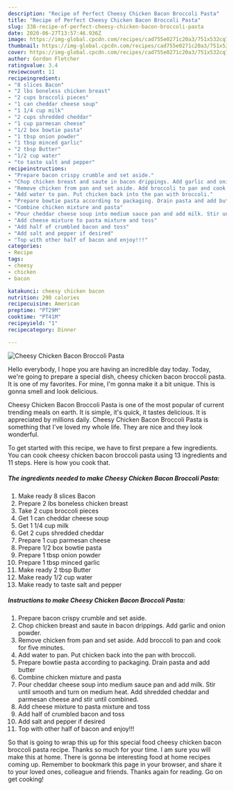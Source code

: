 ```yaml
---
description: "Recipe of Perfect Cheesy Chicken Bacon Broccoli Pasta"
title: "Recipe of Perfect Cheesy Chicken Bacon Broccoli Pasta"
slug: 338-recipe-of-perfect-cheesy-chicken-bacon-broccoli-pasta
date: 2020-06-27T13:57:46.936Z
image: https://img-global.cpcdn.com/recipes/cad755e0271c20a3/751x532cq70/cheesy-chicken-bacon-broccoli-pasta-recipe-main-photo.jpg
thumbnail: https://img-global.cpcdn.com/recipes/cad755e0271c20a3/751x532cq70/cheesy-chicken-bacon-broccoli-pasta-recipe-main-photo.jpg
cover: https://img-global.cpcdn.com/recipes/cad755e0271c20a3/751x532cq70/cheesy-chicken-bacon-broccoli-pasta-recipe-main-photo.jpg
author: Gordon Fletcher
ratingvalue: 3.4
reviewcount: 11
recipeingredient:
- "8 slices Bacon"
- "2 lbs boneless chicken breast"
- "2 cups broccoli pieces"
- "1 can cheddar cheese soup"
- "1 1/4 cup milk"
- "2 cups shredded cheddar"
- "1 cup parmesan cheese"
- "1/2 box bowtie pasta"
- "1 tbsp onion powder"
- "1 tbsp minced garlic"
- "2 tbsp Butter"
- "1/2 cup water"
- "to taste salt and pepper"
recipeinstructions:
- "Prepare bacon crispy crumble and set aside."
- "Chop chicken breast and saute in bacon drippings. Add garlic and onion powder."
- "Remove chicken from pan and set aside. Add broccoli to pan and cook for five minutes."
- "Add water to pan. Put chicken back into the pan with broccoli."
- "Prepare bowtie pasta according to packaging. Drain pasta and add butter"
- "Combine chicken mixture and pasta"
- "Pour cheddar cheese soup into medium sauce pan and add milk. Stir until smooth and turn on medium heat. Add shredded cheddar and parmesan cheese and stir until combined."
- "Add cheese mixture to pasta mixture and toss"
- "Add half of crumbled bacon and toss"
- "Add salt and pepper if desired"
- "Top with other half of bacon and enjoy!!!"
categories:
- Recipe
tags:
- cheesy
- chicken
- bacon

katakunci: cheesy chicken bacon 
nutrition: 298 calories
recipecuisine: American
preptime: "PT29M"
cooktime: "PT41M"
recipeyield: "1"
recipecategory: Dinner

---
```



![Cheesy Chicken Bacon Broccoli Pasta](https://img-global.cpcdn.com/recipes/cad755e0271c20a3/751x532cq70/cheesy-chicken-bacon-broccoli-pasta-recipe-main-photo.jpg)

Hello everybody, I hope you are having an incredible day today. Today, we're going to prepare a special dish, cheesy chicken bacon broccoli pasta. It is one of my favorites. For mine, I'm gonna make it a bit unique. This is gonna smell and look delicious.

Cheesy Chicken Bacon Broccoli Pasta is one of the most popular of current trending meals on earth. It is simple, it's quick, it tastes delicious. It is appreciated by millions daily. Cheesy Chicken Bacon Broccoli Pasta is something that I've loved my whole life. They are nice and they look wonderful.




To get started with this recipe, we have to first prepare a few ingredients. You can cook cheesy chicken bacon broccoli pasta using 13 ingredients and 11 steps. Here is how you cook that.

<!--inarticleads1-->

##### The ingredients needed to make Cheesy Chicken Bacon Broccoli Pasta:

1. Make ready 8 slices Bacon
1. Prepare 2 lbs boneless chicken breast
1. Take 2 cups broccoli pieces
1. Get 1 can cheddar cheese soup
1. Get 1 1/4 cup milk
1. Get 2 cups shredded cheddar
1. Prepare 1 cup parmesan cheese
1. Prepare 1/2 box bowtie pasta
1. Prepare 1 tbsp onion powder
1. Prepare 1 tbsp minced garlic
1. Make ready 2 tbsp Butter
1. Make ready 1/2 cup water
1. Make ready to taste salt and pepper




<!--inarticleads2-->

##### Instructions to make Cheesy Chicken Bacon Broccoli Pasta:

1. Prepare bacon crispy crumble and set aside.
1. Chop chicken breast and saute in bacon drippings. Add garlic and onion powder.
1. Remove chicken from pan and set aside. Add broccoli to pan and cook for five minutes.
1. Add water to pan. Put chicken back into the pan with broccoli.
1. Prepare bowtie pasta according to packaging. Drain pasta and add butter
1. Combine chicken mixture and pasta
1. Pour cheddar cheese soup into medium sauce pan and add milk. Stir until smooth and turn on medium heat. Add shredded cheddar and parmesan cheese and stir until combined.
1. Add cheese mixture to pasta mixture and toss
1. Add half of crumbled bacon and toss
1. Add salt and pepper if desired
1. Top with other half of bacon and enjoy!!!




So that is going to wrap this up for this special food cheesy chicken bacon broccoli pasta recipe. Thanks so much for your time. I am sure you will make this at home. There is gonna be interesting food at home recipes coming up. Remember to bookmark this page in your browser, and share it to your loved ones, colleague and friends. Thanks again for reading. Go on get cooking!
